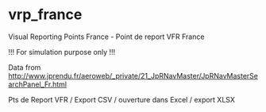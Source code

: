 # vrp_france

Visual Reporting Points France - Point de report VFR France 

!!! For simulation purpose only !!!

Data from http://www.jprendu.fr/aeroweb/_private/21_JpRNavMaster/JpRNavMasterSearchPanel_Fr.html

Pts de Report VFR / Export CSV / ouverture dans Excel / export XLSX
